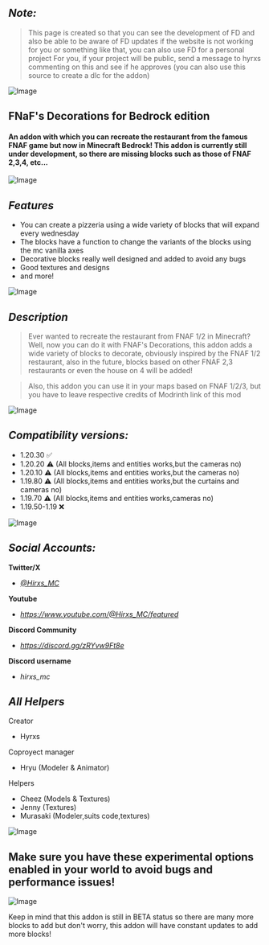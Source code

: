 ## ***Note:***
> This page is created so that you can see the development of FD and also be able to be aware of FD updates if the website is not working for you or something like that, you can also use FD for a personal project For you, if your project will be public, send a message to hyrxs commenting on this and see if he approves (you can also use this source to create a dlc for the addon)

![Image](https://hirxs-web.weebly.com/uploads/1/4/3/7/143758318/bedrocksda_orig.png)
## FNaF's Decorations for Bedrock edition

#### An addon with which you can recreate the restaurant from the famous FNAF game but now in Minecraft Bedrock! This addon is currently still under development, so there are missing blocks such as those of FNAF 2,3,4, etc...

![Image](https://cdn.discordapp.com/attachments/962161701040562206/1145117919039209563/image_21.png)
## ***Features***
- You can create a pizzeria using a wide variety of blocks that will expand every wednesday
- The blocks have a function to change the variants of the blocks using the mc vanilla axes
- Decorative blocks really well designed and added to avoid any bugs
- Good textures and designs
- and more!

![Image](https://cdn.discordapp.com/attachments/962161701040562206/1145117919039209563/image_21.png)
## ***Description***

> Ever wanted to recreate the restaurant from FNAF 1/2 in Minecraft? Well, now you can do it with FNAF's Decorations, this addon adds a wide variety of blocks to decorate, obviously inspired by the FNAF 1/2 restaurant, also in the future, blocks based on other FNAF 2,3 restaurants or even the house on 4 will be added!

> Also, this addon you can use it in your maps based on FNAF 1/2/3, but you have to leave respective credits of Modrinth link of this mod

![Image](https://cdn.discordapp.com/attachments/962161701040562206/1145117919039209563/image_21.png)
## ***Compatibility versions:***
- 1.20.30 ✅
- 1.20.20 ⚠️ (All blocks,items and entities works,but the cameras no)
- 1.20.10 ⚠️ (All blocks,items and entities works,but the cameras no)
- 1.19.80 ⚠️ (All blocks,items and entities works,but the curtains and cameras no)
- 1.19.70 ⚠️ (All blocks,items and entities works,cameras no)
- 1.19.50-1.19 ❌

![Image](https://cdn.discordapp.com/attachments/962161701040562206/1145117919039209563/image_21.png)
## ***Social Accounts:***

**Twitter/X** 
- *[@Hirxs_MC](https://x.com/@Hirxs_mc)*

**Youtube** 
- *https://www.youtube.com/@Hirxs_MC/featured*

**Discord Community**
- *https://discord.gg/zRYvw9Ft8e*

**Discord username**
- *hirxs_mc*

## ***All Helpers***
Creator
- Hyrxs

Coproyect manager
- Hryu (Modeler & Animator)

Helpers
- Cheez (Models & Textures)
- Jenny (Textures)
- Murasaki (Modeler,suits code,textures)

![Image](https://cdn.discordapp.com/attachments/962161701040562206/1145117919039209563/image_21.png)
## Make sure you have these experimental options enabled in your world to avoid bugs and performance issues!

![Image](https://media.discordapp.net/attachments/962161701040562206/1074891143898202164/Screenshot_2023-02-13_162254.png)

Keep in mind that this addon is still in BETA status so there are many more blocks to add but don't worry, this addon will have constant updates to add more blocks!